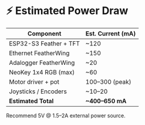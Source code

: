 
# ⚡ Estimated Power Draw

| Component                 | Est. Current (mA) |
|---------------------------|-------------------|
| ESP32-S3 Feather + TFT    | ~120              |
| Ethernet FeatherWing      | ~150              |
| Adalogger FeatherWing     | ~20               |
| NeoKey 1x4 RGB (max)      | ~60               |
| Motor driver + pot        | 100–300 (peak)    |
| Joysticks / Encoders      | ~10–20            |
| **Estimated Total**       | **~400–650 mA**   |

Recommend 5V @ 1.5–2A external power source.
